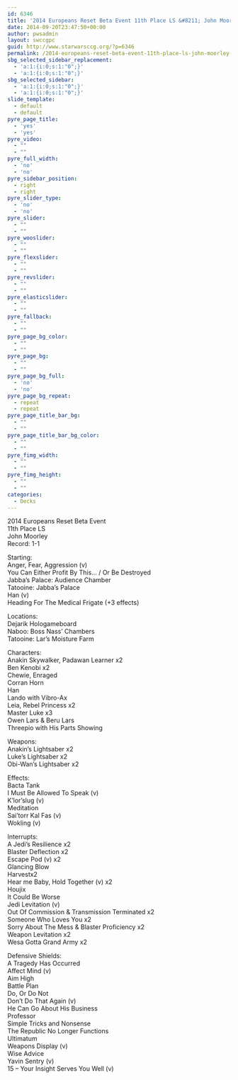```yaml
---
id: 6346
title: '2014 Europeans Reset Beta Event 11th Place LS &#8211; John Moorley Proft'
date: 2014-09-20T23:47:50+00:00
author: pwsadmin
layout: swccgpc
guid: http://www.starwarsccg.org/?p=6346
permalink: /2014-europeans-reset-beta-event-11th-place-ls-john-moorley-proft/
sbg_selected_sidebar_replacement:
  - 'a:1:{i:0;s:1:"0";}'
  - 'a:1:{i:0;s:1:"0";}'
sbg_selected_sidebar:
  - 'a:1:{i:0;s:1:"0";}'
  - 'a:1:{i:0;s:1:"0";}'
slide_template:
  - default
  - default
pyre_page_title:
  - 'yes'
  - 'yes'
pyre_video:
  - ""
  - ""
pyre_full_width:
  - 'no'
  - 'no'
pyre_sidebar_position:
  - right
  - right
pyre_slider_type:
  - 'no'
  - 'no'
pyre_slider:
  - ""
  - ""
pyre_wooslider:
  - ""
  - ""
pyre_flexslider:
  - ""
  - ""
pyre_revslider:
  - ""
  - ""
pyre_elasticslider:
  - ""
  - ""
pyre_fallback:
  - ""
  - ""
pyre_page_bg_color:
  - ""
  - ""
pyre_page_bg:
  - ""
  - ""
pyre_page_bg_full:
  - 'no'
  - 'no'
pyre_page_bg_repeat:
  - repeat
  - repeat
pyre_page_title_bar_bg:
  - ""
  - ""
pyre_page_title_bar_bg_color:
  - ""
  - ""
pyre_fimg_width:
  - ""
  - ""
pyre_fimg_height:
  - ""
  - ""
categories:
  - Decks
---
```

2014 Europeans Reset Beta Event  
11th Place LS  
John Moorley  
Record: 1-1

Starting:  
Anger, Fear, Aggression (v)  
You Can Either Profit By This&#8230; / Or Be Destroyed  
Jabba&#8217;s Palace: Audience Chamber  
Tatooine: Jabba&#8217;s Palace  
Han (v)  
Heading For The Medical Frigate (+3 effects)

Locations:  
Dejarik Hologameboard  
Naboo: Boss Nass&#8217; Chambers  
Tatooine: Lar&#8217;s Moisture Farm

Characters:  
Anakin Skywalker, Padawan Learner x2  
Ben Kenobi x2  
Chewie, Enraged  
Corran Horn  
Han  
Lando with Vibro-Ax  
Leia, Rebel Princess x2  
Master Luke x3  
Owen Lars & Beru Lars  
Threepio with His Parts Showing

Weapons:  
Anakin&#8217;s Lightsaber x2  
Luke&#8217;s Lightsaber x2  
Obi-Wan&#8217;s Lightsaber x2

Effects:  
Bacta Tank  
I Must Be Allowed To Speak (v)  
K&#8217;lor&#8217;slug (v)  
Meditation  
Sai&#8217;torr Kal Fas (v)  
Wokling (v)

Interrupts:  
A Jedi&#8217;s Resilience x2  
Blaster Deflection x2  
Escape Pod (v) x2  
Glancing Blow  
Harvestx2  
Hear me Baby, Hold Together (v) x2  
Houjix  
It Could Be Worse  
Jedi Levitation (v)  
Out Of Commission & Transmission Terminated x2  
Someone Who Loves You x2  
Sorry About The Mess & Blaster Proficiency x2  
Weapon Levitation x2  
Wesa Gotta Grand Army x2

Defensive Shields:  
A Tragedy Has Occurred  
Affect Mind (v)  
Aim High  
Battle Plan  
Do, Or Do Not  
Don&#8217;t Do That Again (v)  
He Can Go About His Business  
Professor  
Simple Tricks and Nonsense  
The Republic No Longer Functions  
Ultimatum  
Weapons Display (v)  
Wise Advice  
Yavin Sentry (v)  
15 &#8211; Your Insight Serves You Well (v)